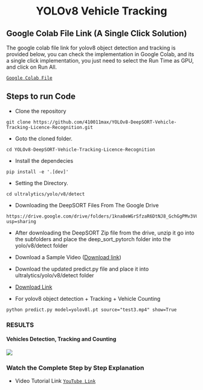 <H1 align="center">
YOLOv8 Vehicle Tracking </H1>

## Google Colab File Link (A Single Click Solution)
The google colab file link for yolov8 object detection and tracking is provided below, you can check the implementation in Google Colab, and its a single click implementation, you just need to select the Run Time as GPU, and click on Run All.

[`Google Colab File`](https://colab.research.google.com/drive/1U6cnTQ0JwCg4kdHxYSl2NAhU4wK18oAu?usp=sharing)

## Steps to run Code

- Clone the repository
```
git clone https://github.com/410011max/YOLOv8-DeepSORT-Vehicle-Tracking-Licence-Recognition.git
```
- Goto the cloned folder.
```
cd YOLOv8-DeepSORT-Vehicle-Tracking-Licence-Recognition
```
- Install the dependecies
```
pip install -e '.[dev]'
```

- Setting the Directory.
```
cd ultralytics/yolo/v8/detect
```
- Downloading the DeepSORT Files From The Google Drive 
```
https://drive.google.com/drive/folders/1kna8eWGrSfzaR6DtNJ8_GchGgPMv3VC8?usp=sharing
```
- After downloading the DeepSORT Zip file from the drive, unzip it go into the subfolders and place the deep_sort_pytorch folder into the yolo/v8/detect folder

- Download a Sample Video ([Download link](https://drive.google.com/uc?id=1rjBn8Fl1E_9d0EMVtL24S9aNQOJAveR5&confirm=t))
- Download the updated predict.py file and place it into ultralytics/yolo/v8/detect folder 
- [Download Link](https://drive.google.com/drive/folders/1awlzTGHBBAn_2pKCkLFADMd1EN_rJETW?usp=sharing)

- For yolov8 object detection + Tracking + Vehicle Counting
```
python predict.py model=yolov8l.pt source="test3.mp4" show=True
```

### RESULTS

#### Vehicles Detection, Tracking and Counting 
![](./figure/figure1.png)


### Watch the Complete Step by Step Explanation

- Video Tutorial Link  [`YouTube Link`](https://www.youtube.com/watch?v=9jRRZ-WL698)